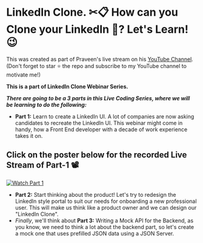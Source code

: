 # LinkedIn Clone. ✂📋 How can you Clone your LinkedIn 🤔? Let's Learn! 😉
This was created as part of Praveen's live stream on his [YouTube Channel](https://www.youtube.com/praveenscience?sub_confirmation=1). (Don't forget to star :star: the repo and subscribe to my YouTube channel to motivate me!)

**This is a part of LinkedIn Clone Webinar Series.**

***There are going to be a 3 parts in this Live Coding Series, where we will be learning to do the following:***

* __Part 1:__ Learn to create a LinkedIn UI. A lot of companies are now asking candidates to recreate the LinkedIn UI. This webinar might come in handy, how a Front End developer with a decade of work experience takes it on.

## Click on the poster below for the recorded Live Stream of Part-1 📽
[![Watch Part 1](https://i.imgur.com/b8LaE2A.jpg)](https://youtu.be/Sl3vOdobpgE)
* __Part 2:__ Start thinking about the product! Let's try to redesign the LinkedIn style portal to suit our needs for onboarding a new professional user. This will make us think like a product owner and we can design our "LinkedIn Clone".
* _Finally_, we'll think about __Part 3:__ Writing a Mock API for the Backend, as you know, we need to think a lot about the backend part, so let's create a mock one that uses prefilled JSON data using a JSON Server.
